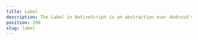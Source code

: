 ```yaml
---
title: Label
description: The Label in NativeScript is an abstraction over Android's widget.TextView and iOS's UILabel, which allows showing read-only text. The displayed content can be controlled while using its bindable text property.
position: 290
slug: label
---
```

